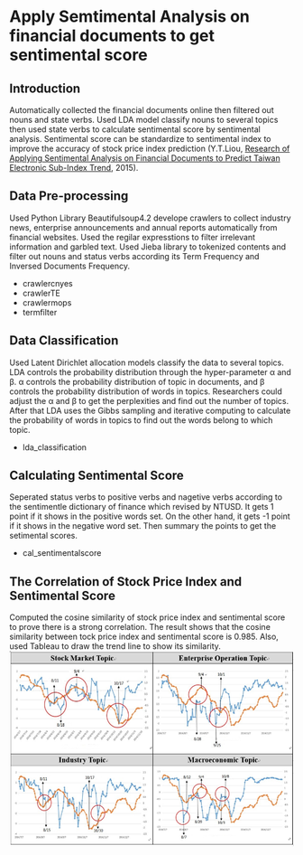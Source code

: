 # Apply Semtimental Analysis on financial documents to get sentimental score

## Introduction
Automatically collected the financial documents online then filtered out nouns and state verbs. Used LDA model classify nouns to several
topics then used state verbs to calculate sentimental score by sentimental analysis. Sentimental score can be standardize to sentimental 
index to improve the accuracy of stock price index prediction (Y.T.Liou, [Research of Applying Sentimental Analysis on Financial Documents to Predict Taiwan Electronic Sub-Index Trend](http://handle.ncl.edu.tw/11296/ndltd/04177084310486352052), 2015).

## Data Pre-processing
Used Python Library Beautifulsoup4.2 develope crawlers to collect industry news, enterprise announcements and annual reports automatically from financial websites. Used the regilar expresstions to filter irrelevant information and garbled text. Used Jieba library to tokenized contents and filter out nouns and status verbs according its Term Frequency and Inversed Documents Frequency.
+   crawlercnyes
+   crawlerTE
+   crawlermops
+   termfilter

## Data Classification
Used Latent Dirichlet allocation models classify the data to several topics. LDA controls the probability distribution through the hyper-parameter α and β. α controls the probability distribution of topic in documents, and β controls the probability distribution of words in topics. Researchers could adjust the α and β to get the perplexities and find out the number of topics. After that LDA uses the Gibbs sampling and iterative computing to calculate the probability of words in topics to find out the words belong to which topic.
+   lda_classification

## Calculating Sentimental Score
Seperated status verbs to positive verbs and nagetive verbs according to the sentimentle dictionary of finance which revised by NTUSD. It gets 1 point if it shows in the positive words set. On the other hand, it gets -1 point if it shows in the negative word set. Then summary the points to get the setimental scores.
+   cal_sentimentalscore

## The Correlation of Stock Price Index and Sentimental Score
Computed the cosine similarity of stock price index and sentimental score to prove there is a strong correlation. The result shows that the cosine similarity between tock price index and sentimental score is 0.985. Also, used Tableau to draw the trend line to show its similarity.
![image](https://github.com/eric80116/SAonFinancialArticles/blob/master/correlation_graph.png)


